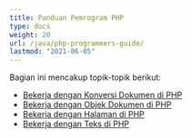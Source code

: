 ```yaml
---
title: Panduan Pemrogram PHP
type: docs
weight: 20
url: /java/php-programmers-guide/
lastmod: "2021-06-05"
---
```


Bagian ini mencakup topik-topik berikut:

- [Bekerja dengan Konversi Dokumen di PHP](/pdf/java/working-with-document-conversion-in-php/)
- [Bekerja dengan Objek Dokumen di PHP](/pdf/java/working-with-document-object-in-php/)
- [Bekerja dengan Halaman di PHP](/pdf/java/working-with-pages-in-php/)
- [Bekerja dengan Teks di PHP](/pdf/java/working-with-text-in-php/)